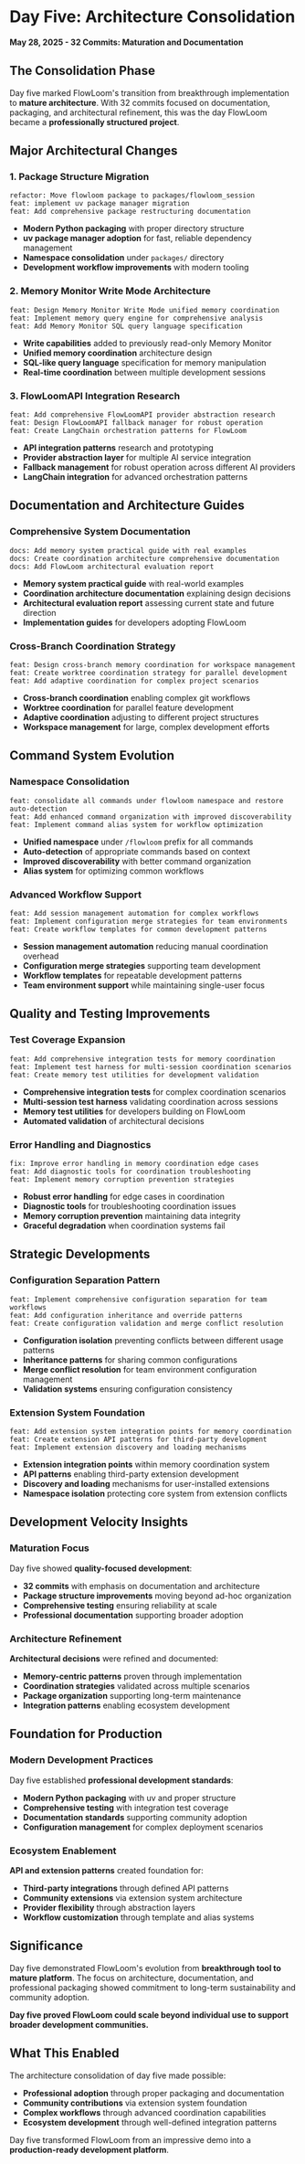 # Day Five: Architecture Consolidation
**May 28, 2025 - 32 Commits: Maturation and Documentation**

## The Consolidation Phase

Day five marked FlowLoom's transition from breakthrough implementation to **mature architecture**. With 32 commits focused on documentation, packaging, and architectural refinement, this was the day FlowLoom became a **professionally structured project**.

## Major Architectural Changes

### 1. Package Structure Migration
```
refactor: Move flowloom package to packages/flowloom_session
feat: implement uv package manager migration
feat: Add comprehensive package restructuring documentation
```
- **Modern Python packaging** with proper directory structure
- **uv package manager adoption** for fast, reliable dependency management
- **Namespace consolidation** under `packages/` directory
- **Development workflow improvements** with modern tooling

### 2. Memory Monitor Write Mode Architecture
```
feat: Design Memory Monitor Write Mode unified memory coordination
feat: Implement memory query engine for comprehensive analysis
feat: Add Memory Monitor SQL query language specification
```
- **Write capabilities** added to previously read-only Memory Monitor
- **Unified memory coordination** architecture design
- **SQL-like query language** specification for memory manipulation
- **Real-time coordination** between multiple development sessions

### 3. FlowLoomAPI Integration Research
```
feat: Add comprehensive FlowLoomAPI provider abstraction research
feat: Design FlowLoomAPI fallback manager for robust operation
feat: Create LangChain orchestration patterns for FlowLoom
```
- **API integration patterns** research and prototyping
- **Provider abstraction layer** for multiple AI service integration
- **Fallback management** for robust operation across different AI providers
- **LangChain integration** for advanced orchestration patterns

## Documentation and Architecture Guides

### Comprehensive System Documentation
```
docs: Add memory system practical guide with real examples
docs: Create coordination architecture comprehensive documentation  
docs: Add FlowLoom architectural evaluation report
```
- **Memory system practical guide** with real-world examples
- **Coordination architecture documentation** explaining design decisions
- **Architectural evaluation report** assessing current state and future direction
- **Implementation guides** for developers adopting FlowLoom

### Cross-Branch Coordination Strategy
```
feat: Design cross-branch memory coordination for workspace management
feat: Create worktree coordination strategy for parallel development
feat: Add adaptive coordination for complex project scenarios
```
- **Cross-branch coordination** enabling complex git workflows
- **Worktree coordination** for parallel feature development
- **Adaptive coordination** adjusting to different project structures
- **Workspace management** for large, complex development efforts

## Command System Evolution

### Namespace Consolidation
```
feat: consolidate all commands under flowloom namespace and restore auto-detection
feat: Add enhanced command organization with improved discoverability
feat: Implement command alias system for workflow optimization
```
- **Unified namespace** under `/flowloom` prefix for all commands
- **Auto-detection** of appropriate commands based on context
- **Improved discoverability** with better command organization
- **Alias system** for optimizing common workflows

### Advanced Workflow Support
```
feat: Add session management automation for complex workflows
feat: Implement configuration merge strategies for team environments
feat: Create workflow templates for common development patterns
```
- **Session management automation** reducing manual coordination overhead
- **Configuration merge strategies** supporting team development
- **Workflow templates** for repeatable development patterns
- **Team environment support** while maintaining single-user focus

## Quality and Testing Improvements

### Test Coverage Expansion
```
feat: Add comprehensive integration tests for memory coordination
feat: Implement test harness for multi-session coordination scenarios
feat: Create memory test utilities for development validation
```
- **Comprehensive integration tests** for complex coordination scenarios
- **Multi-session test harness** validating coordination across sessions
- **Memory test utilities** for developers building on FlowLoom
- **Automated validation** of architectural decisions

### Error Handling and Diagnostics
```
fix: Improve error handling in memory coordination edge cases
feat: Add diagnostic tools for coordination troubleshooting
feat: Implement memory corruption prevention strategies
```
- **Robust error handling** for edge cases in coordination
- **Diagnostic tools** for troubleshooting coordination issues
- **Memory corruption prevention** maintaining data integrity
- **Graceful degradation** when coordination systems fail

## Strategic Developments

### Configuration Separation Pattern
```
feat: Implement comprehensive configuration separation for team workflows
feat: Add configuration inheritance and override patterns
feat: Create configuration validation and merge conflict resolution
```
- **Configuration isolation** preventing conflicts between different usage patterns
- **Inheritance patterns** for sharing common configurations
- **Merge conflict resolution** for team environment configuration management
- **Validation systems** ensuring configuration consistency

### Extension System Foundation
```
feat: Add extension system integration points for memory coordination
feat: Create extension API patterns for third-party development
feat: Implement extension discovery and loading mechanisms
```
- **Extension integration points** within memory coordination system
- **API patterns** enabling third-party extension development
- **Discovery and loading** mechanisms for user-installed extensions
- **Namespace isolation** protecting core system from extension conflicts

## Development Velocity Insights

### Maturation Focus
Day five showed **quality-focused development**:
- **32 commits** with emphasis on documentation and architecture
- **Package structure improvements** moving beyond ad-hoc organization
- **Comprehensive testing** ensuring reliability at scale
- **Professional documentation** supporting broader adoption

### Architecture Refinement
**Architectural decisions** were refined and documented:
- **Memory-centric patterns** proven through implementation
- **Coordination strategies** validated across multiple scenarios
- **Package organization** supporting long-term maintenance
- **Integration patterns** enabling ecosystem development

## Foundation for Production

### Modern Development Practices
Day five established **professional development standards**:
- **Modern Python packaging** with uv and proper structure
- **Comprehensive testing** with integration test coverage
- **Documentation standards** supporting community adoption
- **Configuration management** for complex deployment scenarios

### Ecosystem Enablement
**API and extension patterns** created foundation for:
- **Third-party integrations** through defined API patterns
- **Community extensions** via extension system architecture
- **Provider flexibility** through abstraction layers
- **Workflow customization** through template and alias systems

## Significance

Day five demonstrated FlowLoom's evolution from **breakthrough tool to mature platform**. The focus on architecture, documentation, and professional packaging showed commitment to long-term sustainability and community adoption.

**Day five proved FlowLoom could scale beyond individual use to support broader development communities.**

## What This Enabled

The architecture consolidation of day five made possible:
- **Professional adoption** through proper packaging and documentation
- **Community contributions** via extension system foundation
- **Complex workflows** through advanced coordination capabilities
- **Ecosystem development** through well-defined integration patterns

Day five transformed FlowLoom from an impressive demo into a **production-ready development platform**.